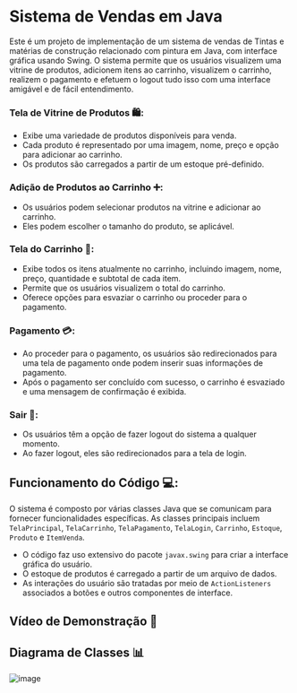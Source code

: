 # Sistema de Vendas em Java

Este é um projeto de implementação de um sistema de vendas de Tintas e matérias de construção relacionado com pintura em Java, com interface gráfica usando Swing. O sistema permite que os usuários visualizem uma vitrine de produtos, adicionem itens ao carrinho, visualizem o carrinho, realizem o pagamento e efetuem o logout tudo  isso com uma interface amigável e de fácil entendimento.

 



### Tela de Vitrine de Produtos 🛍️:
 
- Exibe uma variedade de produtos disponíveis para venda.
- Cada produto é representado por uma imagem, nome, preço e opção para adicionar ao carrinho.
- Os produtos são carregados a partir de um estoque pré-definido.

### Adição de Produtos ao Carrinho ➕:
- Os usuários podem selecionar produtos na vitrine e adicionar ao carrinho.
- Eles podem escolher o tamanho do produto, se aplicável.
 

### Tela do Carrinho 🛒:
- Exibe todos os itens atualmente no carrinho, incluindo imagem, nome, preço, quantidade e subtotal de cada item.
- Permite que os usuários visualizem o total do carrinho.
- Oferece opções para esvaziar o carrinho ou proceder para o pagamento.
 

### Pagamento 💳:
- Ao proceder para o pagamento, os usuários são redirecionados para uma tela de pagamento onde podem inserir suas informações de pagamento.
- Após o pagamento ser concluído com sucesso, o carrinho é esvaziado e uma mensagem de confirmação é exibida.
 

 

### Sair 🔐:
- Os usuários têm a opção de fazer logout do sistema a qualquer momento.
- Ao fazer logout, eles são redirecionados para a tela de login.

## Funcionamento do Código 💻:
O sistema é composto por várias classes Java que se comunicam para fornecer funcionalidades específicas. As classes principais incluem `TelaPrincipal`, `TelaCarrinho`, `TelaPagamento`, `TelaLogin`, `Carrinho`, `Estoque`, `Produto` e `ItemVenda`.

- O código faz uso extensivo do pacote `javax.swing` para criar a interface gráfica do usuário.
- O estoque de produtos é carregado a partir de um arquivo de dados.
- As interações do usuário são tratadas por meio de `ActionListeners` associados a botões e outros componentes de interface.

## Vídeo de Demonstração 🎥

## Diagrama de Classes 📊
![image](https://github.com/Paulotjcouto/lojaTinta/assets/50954999/5c728102-33c7-4d10-8d74-17de482ecd39)

